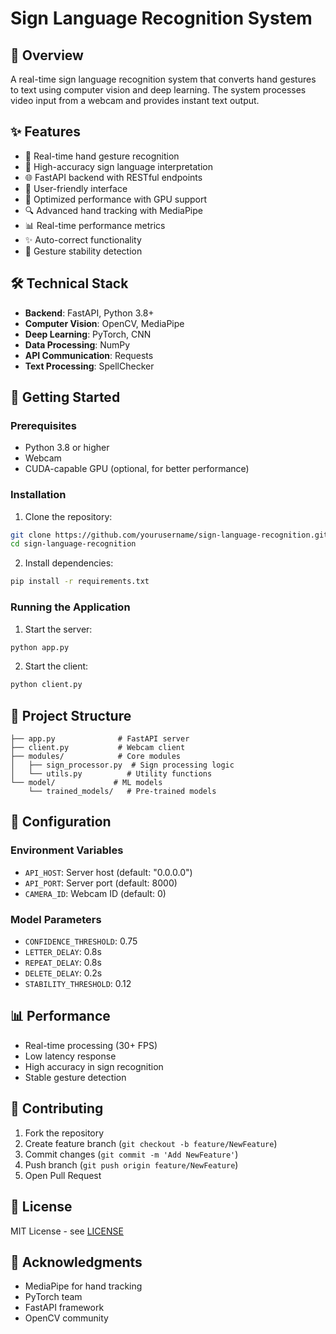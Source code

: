 # Sign Language Recognition System

## 🎯 Overview

A real-time sign language recognition system that converts hand gestures to text using computer vision and deep learning. The system processes video input from a webcam and provides instant text output.

## ✨ Features

- 🔄 Real-time hand gesture recognition
- 🤖 High-accuracy sign language interpretation
- 🌐 FastAPI backend with RESTful endpoints
- 📱 User-friendly interface
- 🚀 Optimized performance with GPU support
- 🔍 Advanced hand tracking with MediaPipe
- 📊 Real-time performance metrics
- ✨ Auto-correct functionality
- 🎯 Gesture stability detection

## 🛠️ Technical Stack

- **Backend**: FastAPI, Python 3.8+
- **Computer Vision**: OpenCV, MediaPipe
- **Deep Learning**: PyTorch, CNN
- **Data Processing**: NumPy
- **API Communication**: Requests
- **Text Processing**: SpellChecker

## 🚀 Getting Started

### Prerequisites

- Python 3.8 or higher
- Webcam
- CUDA-capable GPU (optional, for better performance)

### Installation

1. Clone the repository:
```bash
git clone https://github.com/yourusername/sign-language-recognition.git
cd sign-language-recognition
```

2. Install dependencies:
```bash
pip install -r requirements.txt
```

### Running the Application

1. Start the server:
```bash
python app.py
```

2. Start the client:
```bash
python client.py
```

## 📁 Project Structure

```
├── app.py              # FastAPI server
├── client.py           # Webcam client
├── modules/            # Core modules
│   ├── sign_processor.py  # Sign processing logic
│   └── utils.py          # Utility functions
└── model/             # ML models
    └── trained_models/   # Pre-trained models
```

## 🔧 Configuration

### Environment Variables

- `API_HOST`: Server host (default: "0.0.0.0")
- `API_PORT`: Server port (default: 8000)
- `CAMERA_ID`: Webcam ID (default: 0)

### Model Parameters

- `CONFIDENCE_THRESHOLD`: 0.75
- `LETTER_DELAY`: 0.8s
- `REPEAT_DELAY`: 0.8s
- `DELETE_DELAY`: 0.2s
- `STABILITY_THRESHOLD`: 0.12

## 📊 Performance

- Real-time processing (30+ FPS)
- Low latency response
- High accuracy in sign recognition
- Stable gesture detection

## 🤝 Contributing

1. Fork the repository
2. Create feature branch (`git checkout -b feature/NewFeature`)
3. Commit changes (`git commit -m 'Add NewFeature'`)
4. Push branch (`git push origin feature/NewFeature`)
5. Open Pull Request

## 📝 License

MIT License - see [LICENSE](LICENSE)

## 🙏 Acknowledgments

- MediaPipe for hand tracking
- PyTorch team
- FastAPI framework
- OpenCV community 